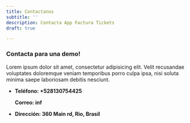 ```yaml
---
title: Contactanos
subtitle: ''
description: Contacta App Factura Tickets
draft: true

---
```

### Contacta para una demo!

Lorem ipsum dolor sit amet, consectetur adipisicing elit. Velit recusandae voluptates doloremque veniam temporibus porro culpa ipsa, nisi soluta minima saepe laboriosam debitis nesciunt.

* **Teléfono: +528130754425**

  **Correo: inf**
* **Dirección: 360 Main rd, Rio, Brasil**